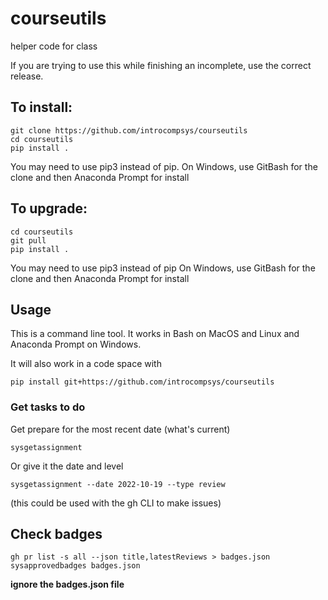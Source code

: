 # courseutils
helper code for class

If you are trying to use this while finishing an incomplete, use the correct release. 

## To install:

```
git clone https://github.com/introcompsys/courseutils
cd courseutils
pip install .
```

You may need to use pip3 instead of pip.
On Windows, use GitBash for the clone and then Anaconda Prompt for install

## To upgrade:
```
cd courseutils
git pull
pip install .
```


You may need to use pip3 instead of pip
On Windows, use GitBash for the clone and then Anaconda Prompt for install
## Usage

This is a command line tool. It works in Bash on MacOS and Linux and Anaconda Prompt on Windows.

It will also work in a code space with 

```
pip install git+https://github.com/introcompsys/courseutils
```

### Get tasks to do

Get prepare for the most recent date (what's current)
```
sysgetassignment
```

Or give it the date and level

```
sysgetassignment --date 2022-10-19 --type review
```

(this could be used with the gh CLI to make issues)

## Check badges 

```
gh pr list -s all --json title,latestReviews > badges.json
sysapprovedbadges badges.json
```

**ignore the badges.json file**

<!-- 
### Get the list for use in a bash script

use `kwlfilecheck` to get the list of files from that should be in the kwl repo.

Usage: kwlfilecheck [OPTIONS]

  scrape the list, filter and echo back

Options:
-  `--practice`   flag formore practice related files or not
-  `--zone TEXT`
-  `--help`       Show this message and exit.


### File Counter by date

use `kwlfilecount` to check the dates that are/not complete and the count

Usage: kwlfilecount [OPTIONS]

Options:
- `--practice`   flag formore practice related files or not
-  `--zone TEXT`
-  `--help`       Show this message and exit. -->
